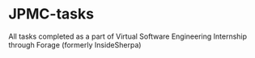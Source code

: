 # JPMC-tasks
All tasks completed as a part of Virtual Software Engineering Internship through Forage (formerly InsideSherpa)
